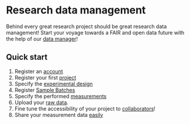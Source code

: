 # Research data management

Behind every great research project should be great research data management! 
Start your voyage towards a FAIR and open data future with the help of our [data manager](https://rdm.qbic.uni-tuebingen.de/login)! 

## Quick start

1. Register an [account](user/user_registration.md) 
2. Register your first [project](project/project_introduction.md)
3. Specify the [experimental design](experiment/experiment_introduction.md)
4. Register [Sample Batches](batch/batch_introduction.md)
5. Specify the performed [measurements](measurement/measurement_introduction.md)
6. Upload your [raw data](rawdata/raw_data_upload.md).  
7. Fine tune the accessibility of your project to [collaborators](project/project_access.md)!
8. Share your measurement data [easily](rawdata/raw_data_download.md)
